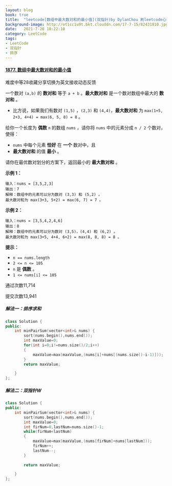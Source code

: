 ```yaml
---
layout: blog
book: true
title:  "leetcode[数组中最大数对和的最小值](双指针)by DylanChou 刷leetcode心得"
background-image: http://ot1cc1u9t.bkt.clouddn.com/17-7-15/82431810.jpg
date:   2021-7-20 10:22:10
category: LeetCode
tags:
- LeetCode
- 双指针
- 排序
---
```






#### [1877. 数组中最大数对和的最小值](https://leetcode-cn.com/problems/minimize-maximum-pair-sum-in-array/)

难度中等28收藏分享切换为英文接收动态反馈

一个数对 `(a,b)` 的 **数对和** 等于 `a + b` 。**最大数对和** 是一个数对数组中最大的 **数对和** 。

- 比方说，如果我们有数对 `(1,5)` ，`(2,3)` 和 `(4,4)`，**最大数对和** 为 `max(1+5, 2+3, 4+4) = max(6, 5, 8) = 8` 。

给你一个长度为 **偶数** `n` 的数组 `nums` ，请你将 `nums` 中的元素分成 `n / 2` 个数对，使得：

- `nums` 中每个元素 **恰好** 在 **一个** 数对中，且
- **最大数对和** 的值 **最小** 。

请你在最优数对划分的方案下，返回最小的 **最大数对和** 。

 

**示例 1：**

```
输入：nums = [3,5,2,3]
输出：7
解释：数组中的元素可以分为数对 (3,3) 和 (5,2) 。
最大数对和为 max(3+3, 5+2) = max(6, 7) = 7 。
```

**示例 2：**

```
输入：nums = [3,5,4,2,4,6]
输出：8
解释：数组中的元素可以分为数对 (3,5)，(4,4) 和 (6,2) 。
最大数对和为 max(3+5, 4+4, 6+2) = max(8, 8, 8) = 8 。
```

 

**提示：**

- `n == nums.length`
- `2 <= n <= 105`
- `n` 是 **偶数** 。
- `1 <= nums[i] <= 105`

通过次数11,714

提交次数13,941

##### 解法一：排序求和

```c++
class Solution {
public:
    int minPairSum(vector<int>& nums) {
        sort(nums.begin(),nums.end());
        int maxValue=0;
        for(int i=0;i!=nums.size()/2;i++)
        {
            maxValue=max(maxValue,(nums[i]+nums[(nums.size()-i-1)]));
        }
        return maxValue;

    }
};
```

##### 解法二：双指针W

```c++
class Solution {
public:
    int minPairSum(vector<int>& nums) {
        sort(nums.begin(),nums.end());
        int maxValue=0;
        int firNum=0,lastNum=nums.size()-1;
        while(firNum<lastNum)
        {
            maxValue=max(maxValue,(nums[firNum]+nums[lastNum]));
            firNum++;
            lastNum--;
        }
        
        return maxValue;

    }
};
```

